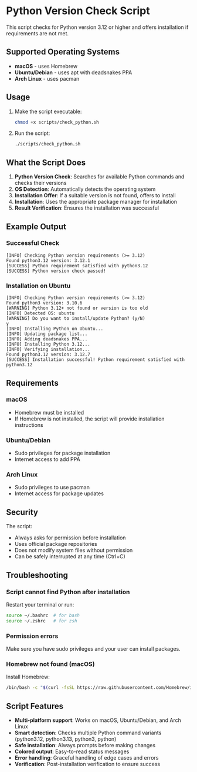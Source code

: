 # Python Version Check Script

This script checks for Python version 3.12 or higher and offers installation if requirements are not met.

## Supported Operating Systems

- **macOS** - uses Homebrew
- **Ubuntu/Debian** - uses apt with deadsnakes PPA
- **Arch Linux** - uses pacman

## Usage

1. Make the script executable:
   ```bash
   chmod +x scripts/check_python.sh
   ```

2. Run the script:
   ```bash
   ./scripts/check_python.sh
   ```

## What the Script Does

1. **Python Version Check**: Searches for available Python commands and checks their versions
2. **OS Detection**: Automatically detects the operating system
3. **Installation Offer**: If a suitable version is not found, offers to install
4. **Installation**: Uses the appropriate package manager for installation
5. **Result Verification**: Ensures the installation was successful

## Example Output

### Successful Check
```
[INFO] Checking Python version requirements (>= 3.12)
Found python3.12 version: 3.12.1
[SUCCESS] Python requirement satisfied with python3.12
[SUCCESS] Python version check passed!
```

### Installation on Ubuntu
```
[INFO] Checking Python version requirements (>= 3.12)
Found python3 version: 3.10.6
[WARNING] Python 3.12+ not found or version is too old
[INFO] Detected OS: ubuntu
[WARNING] Do you want to install/update Python? (y/N)
y
[INFO] Installing Python on Ubuntu...
[INFO] Updating package list...
[INFO] Adding deadsnakes PPA...
[INFO] Installing Python 3.12...
[INFO] Verifying installation...
Found python3.12 version: 3.12.7
[SUCCESS] Installation successful! Python requirement satisfied with python3.12
```

## Requirements

### macOS
- Homebrew must be installed
- If Homebrew is not installed, the script will provide installation instructions

### Ubuntu/Debian
- Sudo privileges for package installation
- Internet access to add PPA

### Arch Linux
- Sudo privileges to use pacman
- Internet access for package updates

## Security

The script:
- Always asks for permission before installation
- Uses official package repositories
- Does not modify system files without permission
- Can be safely interrupted at any time (Ctrl+C)

## Troubleshooting

### Script cannot find Python after installation
Restart your terminal or run:
```bash
source ~/.bashrc  # for bash
source ~/.zshrc   # for zsh
```

### Permission errors
Make sure you have sudo privileges and your user can install packages.

### Homebrew not found (macOS)
Install Homebrew:
```bash
/bin/bash -c "$(curl -fsSL https://raw.githubusercontent.com/Homebrew/install/HEAD/install.sh)"
```

## Script Features

- **Multi-platform support**: Works on macOS, Ubuntu/Debian, and Arch Linux
- **Smart detection**: Checks multiple Python command variants (python3.12, python3.13, python3, python)
- **Safe installation**: Always prompts before making changes
- **Colored output**: Easy-to-read status messages
- **Error handling**: Graceful handling of edge cases and errors
- **Verification**: Post-installation verification to ensure success 